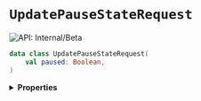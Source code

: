 # `UpdatePauseStateRequest`


![API: Internal/Beta](https://img.shields.io/static/v1?label=API&message=Internal/Beta&color=red&style=flat-square)



```kotlin
data class UpdatePauseStateRequest(
    val paused: Boolean,
)
```

<details>
<summary>
<b>Properties</b>
</summary>

<details>
<summary>
<code>paused</code>: <code><code><a href='https://kotlinlang.org/api/latest/jvm/stdlib/kotlin/-boolean/'>Boolean</a></code></code>
</summary>





</details>



</details>


